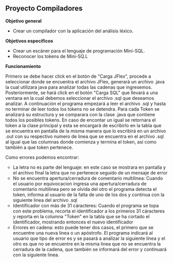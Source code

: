 ## Proyecto Compiladores
<b>Objetivo general</b>
<ul>
<li type="disc">Crear un compilador con la aplicación del análisis léxico.</li>
</ul>
<b>Objetivos especificos</b>
<ul>
<li type="disc">Crear un escáner para el lenguaje de programación Mini-SQL.</li>
<li type="disc">Reconocer los tokens de Mini-SQ.L</li>
</ul>
<b>Funcionamiento</b>

Primero se debe hacer click en el botón de "Carga JFlex", procede a seleccionar donde se encuentra el archivo JFlex, generará un archivo
.java la cual utilizara java para analizar todas las cadenas que ingresemos. Posteriormente, se hará click en el botón "Carga SQL" que
llevará a una ventana en la cual debemos seleccionar el archivo .sql que deseamos analizar. 
A continuación el programa empezará a leer el archivo .sql y hasta no terminar de leer todos los tokens no se detendra. 
Para cada Token se analizará su estructura y se comparara con la clase .java que contiene todos los posibles tokens.
En caso de encontar un igual se retornara el token a la clase principal y esta se encargará de escribirlo en la tabla que se encuentra
en pantalla de la misma manera que lo escribirá en un archivo .out con su respectivo numero de linea que se encuentra en el archivo .sql
al igual que las columnas donde comienza y termina el token, así como también a que token pertenece.

Como errores podemos encontrar: 
<ul>
<li type="circle">La letra no es parte del lenguaje: en este caso se mostrara en pantalla y el archivo final la letra que no pertenece 
seguido de un mensaje de error</li>
<li type="circle">No se encuentra apertura/cerradura de comentario multilinea: Cuando el usuario por equivocacion ingresa una apertura/cerradura
de comentario multilinea pero se olvida del otro el programa detecta el token, informa al usuario de la falta de uno de los dos y continua
con la siguiente linea del archivo .sql</li>
<li type="circle">Identificador con más de 31 cáracteres: Cuando el programa se topa con este problema, recorta el identificador a los 
primeros 31 cáracteres y reporta en la columna "Token" en la tabla que se ha cortado el identificador, mostrando entonces el nuevo
identificador</li>
<li type="circle">Errores en cadena: esto puede tener dos casos, el primero que se encuentre una nueva linea o un apóstrofo. 
El programa indicará al usuario que tipo de error es y se pasará a analizar la siguiente línea y el otro es que no se encuentre
en la misma linea que no se encuentra la cerradura de la cadena, que también se informará del error y continuará con la siguiente linea.</li>
</ul>
